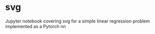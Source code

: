 # svg
Jupyter notebook covering svg for a simple linear regression problem implemented as a Pytorch nn
